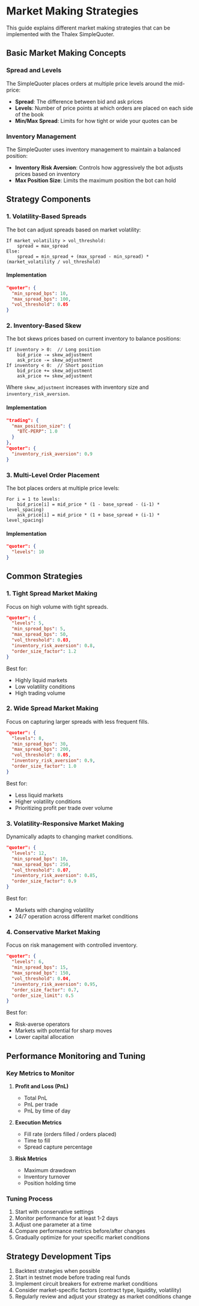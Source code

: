 # Market Making Strategies

This guide explains different market making strategies that can be implemented with the Thalex SimpleQuoter.

## Basic Market Making Concepts

### Spread and Levels

The SimpleQuoter places orders at multiple price levels around the mid-price:

- **Spread**: The difference between bid and ask prices
- **Levels**: Number of price points at which orders are placed on each side of the book
- **Min/Max Spread**: Limits for how tight or wide your quotes can be

### Inventory Management

The SimpleQuoter uses inventory management to maintain a balanced position:

- **Inventory Risk Aversion**: Controls how aggressively the bot adjusts prices based on inventory
- **Max Position Size**: Limits the maximum position the bot can hold

## Strategy Components

### 1. Volatility-Based Spreads

The bot can adjust spreads based on market volatility:

```
If market_volatility > vol_threshold:
    spread = max_spread
Else:
    spread = min_spread + (max_spread - min_spread) * (market_volatility / vol_threshold)
```

#### Implementation

```json
"quoter": {
  "min_spread_bps": 10,
  "max_spread_bps": 100,
  "vol_threshold": 0.05
}
```

### 2. Inventory-Based Skew

The bot skews prices based on current inventory to balance positions:

```
If inventory > 0:  // Long position
    bid_price -= skew_adjustment
    ask_price -= skew_adjustment
If inventory < 0:  // Short position
    bid_price += skew_adjustment
    ask_price += skew_adjustment
```

Where `skew_adjustment` increases with inventory size and `inventory_risk_aversion`.

#### Implementation

```json
"trading": {
  "max_position_size": {
    "BTC-PERP": 1.0
  }
},
"quoter": {
  "inventory_risk_aversion": 0.9
}
```

### 3. Multi-Level Order Placement

The bot places orders at multiple price levels:

```
For i = 1 to levels:
    bid_price[i] = mid_price * (1 - base_spread - (i-1) * level_spacing)
    ask_price[i] = mid_price * (1 + base_spread + (i-1) * level_spacing)
```

#### Implementation

```json
"quoter": {
  "levels": 10
}
```

## Common Strategies

### 1. Tight Spread Market Making

Focus on high volume with tight spreads.

```json
"quoter": {
  "levels": 5,
  "min_spread_bps": 5,
  "max_spread_bps": 50,
  "vol_threshold": 0.03,
  "inventory_risk_aversion": 0.8,
  "order_size_factor": 1.2
}
```

Best for:
- Highly liquid markets
- Low volatility conditions
- High trading volume

### 2. Wide Spread Market Making

Focus on capturing larger spreads with less frequent fills.

```json
"quoter": {
  "levels": 8,
  "min_spread_bps": 30,
  "max_spread_bps": 200,
  "vol_threshold": 0.05,
  "inventory_risk_aversion": 0.9,
  "order_size_factor": 1.0
}
```

Best for:
- Less liquid markets
- Higher volatility conditions
- Prioritizing profit per trade over volume

### 3. Volatility-Responsive Market Making

Dynamically adapts to changing market conditions.

```json
"quoter": {
  "levels": 12,
  "min_spread_bps": 10,
  "max_spread_bps": 250,
  "vol_threshold": 0.07,
  "inventory_risk_aversion": 0.85,
  "order_size_factor": 0.9
}
```

Best for:
- Markets with changing volatility
- 24/7 operation across different market conditions

### 4. Conservative Market Making

Focus on risk management with controlled inventory.

```json
"quoter": {
  "levels": 6,
  "min_spread_bps": 15,
  "max_spread_bps": 150,
  "vol_threshold": 0.04,
  "inventory_risk_aversion": 0.95,
  "order_size_factor": 0.7,
  "order_size_limit": 0.5
}
```

Best for:
- Risk-averse operators
- Markets with potential for sharp moves
- Lower capital allocation

## Performance Monitoring and Tuning

### Key Metrics to Monitor

1. **Profit and Loss (PnL)**
   - Total PnL
   - PnL per trade
   - PnL by time of day

2. **Execution Metrics**
   - Fill rate (orders filled / orders placed)
   - Time to fill
   - Spread capture percentage

3. **Risk Metrics**
   - Maximum drawdown
   - Inventory turnover
   - Position holding time

### Tuning Process

1. Start with conservative settings
2. Monitor performance for at least 1-2 days
3. Adjust one parameter at a time
4. Compare performance metrics before/after changes
5. Gradually optimize for your specific market conditions

## Strategy Development Tips

1. Backtest strategies when possible
2. Start in testnet mode before trading real funds
3. Implement circuit breakers for extreme market conditions
4. Consider market-specific factors (contract type, liquidity, volatility)
5. Regularly review and adjust your strategy as market conditions change 